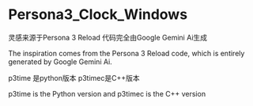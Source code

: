 # Persona3_Clock_Windows
灵感来源于Persona 3 Reload 代码完全由Google Gemini Ai生成

The inspiration comes from the Persona 3 Reload code, which is entirely generated by Google Gemini Ai.

p3time 是python版本 p3timec是C++版本

p3time is the Python version and p3timec is the C++ version

